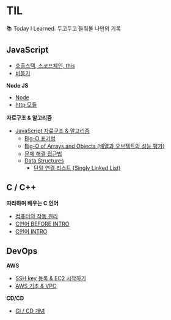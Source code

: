 # TIL

📚 Today I Learned. 두고두고 들춰볼 나만의 기록

## JavaScript

- [호출스택, 스코프체인, this](./JavaScript/JS-Engine/JS-Engine.md)
- [비동기](./JavaScript/JS-Engine/비동기.md)

**Node JS**

- [Node](./JavaScript/NodeJS/NodeJS.md)
- [http 모듈](./JavaScript/NodeJS/http-module.md)

**자료구조 & 알고리즘**

- [JavaScript 자료구조 & 알고리즘](./JavaScript/DataStructure/README.md)
  - [Big-O 표기법](./JavaScript/DataStructure/Big-O.md)
  - [Big-O of Arrays and Objects (배열과 오브젝트의 성능 평가)](./JavaScript/DataStructure/Big-O-of-Arrays-and-Objects.md)
  - [문제 해결 접근법](./JavaScript/DataStructure/solving-patterns-part1.md)
  - [Data Structures](./JavaScript/DataStructure/DataStructure-intro.md)
    - [단일 연결 리스트 (Singly Linked List)](./JavaScript/DataStructure/SinglyLinkedList.md)

## C / C++

**따라하며 배우는 C 언어**

- [컴퓨터의 작동 원리](./C-and-CPP/what-is-computer.md)
- [C언어 BEFORE INTRO](./C-and-CPP/C-before-intro.md)
- [C언어 INTRO](./C-and-CPP/C-intro.md)

## DevOps

**AWS**

- [SSH key 등록 & EC2 시작하기](./AWS/EC2-start.md)
- [AWS 기초 & VPC](./AWS/AWS-and-VPC.md)

**CD/CD**

- [CI / CD 개념](./CICD/CICD-concept.md)

